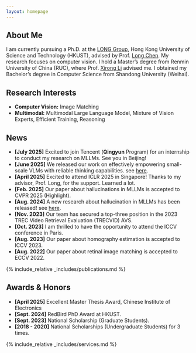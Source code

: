 ```yaml
---
layout: homepage
---
```


## About Me

I am currently pursuing a Ph.D. at the [LONG Group](https://long-group.cse.ust.hk/), Hong Kong University of Science and Technology (HKUST), advised by Prof. [Long Chen](https://zjuchenlong.github.io/). My research focuses on computer vision. I hold a Master’s degree from Renmin University of China (RUC), where Prof. [Xirong Li](https://ruc-aimc-lab.github.io/aboutme/) advised me. I obtained my Bachelor’s degree in Computer Science from Shandong University (Weihai).

## Research Interests

- **Computer Vision:** Image Matching
- **Multimodal:** Multimodal Large Language Model, Mixture of Vision Experts, Efficient Training, Reasoning

## News
- **[July 2025]** Excited to join Tencent (**Qingyun** Program) for an internship to conduct my research on MLLMs. See you in Beijing!
- **[June 2025]** We released our work on effectively empowering small-scale VLMs with reliable thinking capabilities. see [here](https://arxiv.org/abs/2506.23061). 
- **[April 2025]** Excited to attend ICLR 2025 in Singapore! Thanks to my advisor, Prof. Long, for the support. Learned a lot.
- **[Feb. 2025]** Our paper about hallucinations in MLLMs is accepted to CVPR 2025 (Highlight).
- **[Aug. 2024]** A new research about hallucination in MLLMs has been released! see [here](https://arxiv.org/abs/2403.11116). 
- **[Nov. 2023]** Our team has secured a top-three position in the 2023 TREC Video Retrieval Evaluation (TRECVID) AVS.
- **[Oct. 2023]** I am thrilled to have the opportunity to attend the ICCV conference in Paris.
- **[Aug. 2023]** Our paper about homography estimation is accepted to ICCV 2023.
- **[Aug. 2022]** Our paper about retinal image matching is accepted to ECCV 2022.
  
{% include_relative _includes/publications.md %}

## Awards & Honors

- **[April 2025]** Excellent Master Thesis Award, Chinese Institute of Electronics 
- **[Sept. 2024]** RedBird PhD Award at HKUST.
- **[Sept. 2023]** National Scholarship (Graduate Students).
- **[2018 - 2020]** National Scholarships (Undergraduate Students) for 3 times.

{% include_relative _includes/services.md %}


